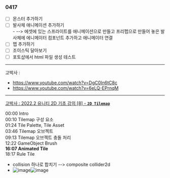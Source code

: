 ### 0417  

- [ ] 몬스터 추가하기
- [ ] 발사체 애니메이션 추가하기  
      - --> 에셋에 있는 스프라이트를 애니메이션으로 만들고 프리펩으로 만들어 놓은 발사체에 에니메이터 컴포넌트 추가하고 애니메이터 연결
- [ ] 맵 추가하기
- [ ] 조이스틱 달아보기
- [ ] 포토샵에서 html 파일 생성 테스트

 ---  

 고박사 :
- https://www.youtube.com/watch?v=DgC0In6tC8c
- https://www.youtube.com/watch?v=6eLQ-EPrnqM
 
---  
[고박사 : 2022.2 유니티 2D 기초 강의 [8] - **`2D Tilemap`**](https://www.youtube.com/watch?v=OuJ9qSA_w3Q&list=PLC2Tit6NyVieQ6vVq9HX9zEJKjPZ8QNcn&index=15)

00:00 Intro  
00:10 Tilemap 구성 요소  
01:24 Tile Palette, Tile Asset  
03:46 Tilemap 오브젝트  
09:13 Tilemap 오브젝트 충돌 처리  
12:22 GameObject Brush  
**16:07 Animated Tile**  
18:17 Rule Tile  

- collision 하나로 합치기 --> composite collider2d  
- ![image](https://github.com/s8st/20240320FinalProject/assets/153998744/685c5045-bd0e-4faa-8aef-8f5897e71742)![image](https://github.com/s8st/20240320FinalProject/assets/153998744/845ce89e-6839-47e0-b3de-99435ed91e60)

